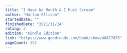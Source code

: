 ```yaml
---
title: "I Have No Mouth & I Must Scream"
author: "Harlan Ellison"
startedDate: ""
finishedDate: "2021/11/24"
rating: 3
edition: "Kindle Edition"
link: "https://www.goodreads.com/book/show/48677875"
pageCount: 152
---
```



